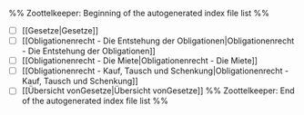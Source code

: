 %% Zoottelkeeper: Beginning of the autogenerated index file list  %%
- [ ]  [[Gesetze|Gesetze]]
- [ ]  [[Obligationenrecht - Die Entstehung der Obligationen|Obligationenrecht - Die Entstehung der Obligationen]]
- [ ]  [[Obligationenrecht - Die Miete|Obligationenrecht - Die Miete]]
- [ ]  [[Obligationenrecht - Kauf, Tausch und Schenkung|Obligationenrecht - Kauf, Tausch und Schenkung]]
- [ ]  [[Übersicht vonGesetze|Übersicht vonGesetze]]
%% Zoottelkeeper: End of the autogenerated index file list  %%

